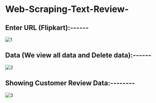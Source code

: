 # Web-Scraping-Text-Review-


## Enter URL (Flipkart):------

![1](https://user-images.githubusercontent.com/67157274/116702598-e84f1080-a9e6-11eb-9141-a63956c29c97.png)



## Data (We view all data and Delete data):------

![2](https://user-images.githubusercontent.com/67157274/116702763-23514400-a9e7-11eb-931f-de84109b6b03.png)



## Showing Customer Review Data:--------

![3](https://user-images.githubusercontent.com/67157274/116702889-3f54e580-a9e7-11eb-9ec7-79ffb6000f40.png)
